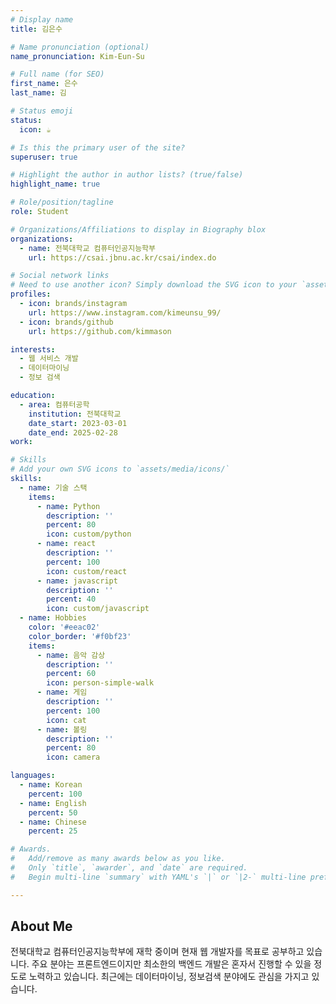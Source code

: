 ```yaml
---
# Display name
title: 김은수

# Name pronunciation (optional)
name_pronunciation: Kim-Eun-Su

# Full name (for SEO)
first_name: 은수
last_name: 김

# Status emoji
status:
  icon: ☕️

# Is this the primary user of the site?
superuser: true

# Highlight the author in author lists? (true/false)
highlight_name: true

# Role/position/tagline
role: Student

# Organizations/Affiliations to display in Biography blox
organizations:
  - name: 전북대학교 컴퓨터인공지능학부
    url: https://csai.jbnu.ac.kr/csai/index.do

# Social network links
# Need to use another icon? Simply download the SVG icon to your `assets/media/icons/` folder.
profiles:
  - icon: brands/instagram
    url: https://www.instagram.com/kimeunsu_99/
  - icon: brands/github
    url: https://github.com/kimmason

interests:
  - 웹 서비스 개발
  - 데이터마이닝
  - 정보 검색

education:
  - area: 컴퓨터공학
    institution: 전북대학교
    date_start: 2023-03-01
    date_end: 2025-02-28
work:

# Skills
# Add your own SVG icons to `assets/media/icons/`
skills:
  - name: 기술 스택
    items:
      - name: Python
        description: ''
        percent: 80
        icon: custom/python
      - name: react
        description: ''
        percent: 100
        icon: custom/react
      - name: javascript
        description: ''
        percent: 40
        icon: custom/javascript
  - name: Hobbies
    color: '#eeac02'
    color_border: '#f0bf23'
    items:
      - name: 음악 감상
        description: ''
        percent: 60
        icon: person-simple-walk
      - name: 게임
        description: ''
        percent: 100
        icon: cat
      - name: 볼링
        description: ''
        percent: 80
        icon: camera

languages:
  - name: Korean
    percent: 100
  - name: English
    percent: 50
  - name: Chinese
    percent: 25

# Awards.
#   Add/remove as many awards below as you like.
#   Only `title`, `awarder`, and `date` are required.
#   Begin multi-line `summary` with YAML's `|` or `|2-` multi-line prefix and indent 2 spaces below.

---
```


## About Me

전북대학교 컴퓨터인공지능학부에 재학 중이며 현재 웹 개발자를 목표로 공부하고 있습니다. 주요 분야는 프론트엔드이지만 최소한의 백엔드 개발은 혼자서 진행할 수 있을 정도로
노력하고 있습니다. 최근에는 데이터마이닝, 정보검색 분야에도 관심을 가지고 있습니다.